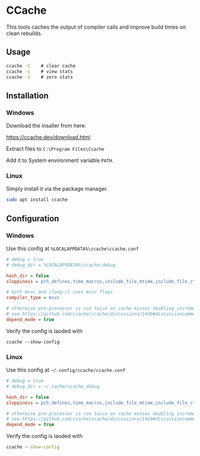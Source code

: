 # CCache

This tools caches the output of compiler calls and improve build times on clean rebuilds.

## Usage

```bat
ccache -C    # clear cache
ccache -s    # view stats
ccache -z    # zero stats
```

## Installation

### Windows

Download the insaller from here:

https://ccache.dev/download.html

Extract files to `C:\Program Files\Ccache`

Add it to System environment variable `PATH`.

### Linux

Simply install it via the package manager.

```bash
sudo apt install ccache
```

## Configuration

### Windows

Use this config at `%LOCALAPPDATA%\ccache\ccache.conf`

```ini
# debug = true
# debug_dir = %LOCALAPPDATA%\ccache\debug

hash_dir = false
sloppiness = pch_defines,time_macros,include_file_mtime,include_file_ctime

# both msvc and clang-cl uses msvc flags
compiler_type = msvc

# otherwise pre-processor is run twice on cache misses doubling incremental build times
# see https://github.com/ccache/ccache/discussions/1420#discussioncomment-8906839
depend_mode = true
```

Verify the config is laoded with

```batch
ccache --show-config
```

### Linux

Use this config at `~/.config/ccache/ccache.conf`

```ini
# debug = true
# debug_dir = ~/.cache/ccache_debug

hash_dir = false
sloppiness = pch_defines,time_macros,include_file_mtime,include_file_ctime

# otherwise pre-processor is run twice on cache misses doubling incremental build times
# see https://github.com/ccache/ccache/discussions/1420#discussioncomment-8906839
depend_mode = true
```

Verify the config is laoded with

```cmd
ccache --show-config
```
